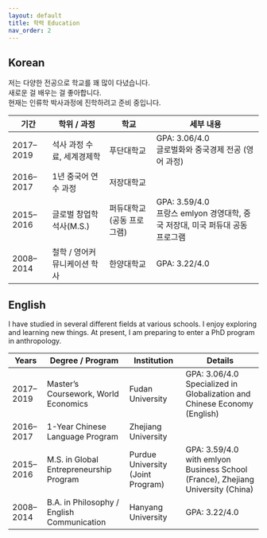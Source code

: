 ```yaml
---
layout: default
title: 학력 Education
nav_order: 2
---
```

## Korean

저는 다양한 전공으로 학교를 꽤 많이 다녔습니다.  
새로운 걸 배우는 걸 좋아합니다.  
현재는 인류학 박사과정에 진학하려고 준비 중입니다.  

| 기간        | 학위 / 과정                                | 학교                         | 세부 내용 |
|-------------|-------------------------------------------|------------------------------|-----------|
| 2017–2019   | 석사 과정 수료, 세계경제학                 | 푸단대학교                   | GPA: 3.06/4.0<br>글로벌화와 중국경제 전공 (영어 과정) |
| 2016–2017   | 1년 중국어 연수 과정                       | 저장대학교                   |           |
| 2015–2016   | 글로벌 창업학 석사(M.S.)                   | 퍼듀대학교 (공동 프로그램)    | GPA: 3.59/4.0<br>프랑스 emlyon 경영대학, 중국 저장대, 미국 퍼듀대 공동 프로그램 |
| 2008–2014   | 철학 / 영어커뮤니케이션 학사               | 한양대학교                   | GPA: 3.22/4.0 |

## English

I have studied in several different fields at various schools.
I enjoy exploring and learning new things.
At present, I am preparing to enter a PhD program in anthropology.

| Years       | Degree / Program                          | Institution                        | Details                                  |
|-------------|-------------------------------------------|------------------------------------|------------------------------------------|
| 2017–2019   | Master’s Coursework, World Economics      | Fudan University                   | GPA: 3.06/4.0<br>Specialized in Globalization and Chinese Economy (English) |
| 2016–2017   | 1-Year Chinese Language Program           | Zhejiang University                |                                          |
| 2015–2016   | M.S. in Global Entrepreneurship Program   | Purdue University (Joint Program)  | GPA: 3.59/4.0<br>with emlyon Business School (France), Zhejiang University (China) |
| 2008–2014   | B.A. in Philosophy / English Communication | Hanyang University                 | GPA: 3.22/4.0 |
